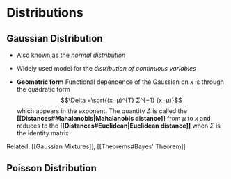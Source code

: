# Distributions
## Gaussian Distribution
-  Also known as the *normal distribution*
-  Widely used model for the *distribution of continuous variables*

- **Geometric form** 
	Functional dependence of the Gaussian on $x$ is through the quadratic form
$$\Delta =\sqrt{(x−μ)^{T} Σ^{−1} (x−μ)}$$which appears in the exponent. 
The quantity $\Delta$ is called the **[[Distances#Mahalanobis|Mahalanobis distance]]** from $μ$ to $x$ and reduces to the **[[Distances#Euclidean|Euclidean distance]]** when $Σ$ is the identity matrix.

Related: [[Gaussian Mixtures]], [[Theorems#Bayes' Theorem]]
## Poisson Distribution
